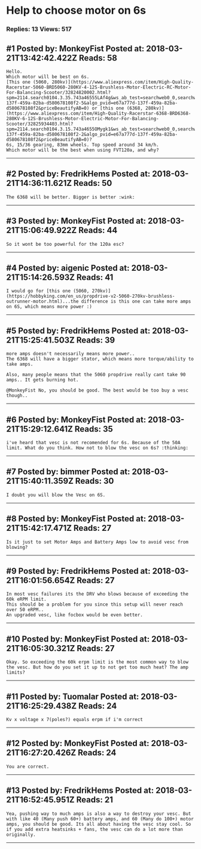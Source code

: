 # Help to choose motor on 6s

### Replies: 13 Views: 517

## \#1 Posted by: MonkeyFist Posted at: 2018-03-21T13:42:42.422Z Reads: 58

```
Hello.
Which motor will be best on 6s.
[This one (5060, 280kv)](https://www.aliexpress.com/item/High-Quality-Racerstar-5060-BRD5060-280KV-4-12S-Brushless-Motor-Electric-RC-Motor-For-Balancing-Scooter/32824820002.html?spm=2114.search0104.3.35.743a46555LAf4g&ws_ab_test=searchweb0_0,searchweb201602_2_10152_10151_10065_10068_10344_10342_10343_10340_10341_10696_10084_10083_10618_10307_10313_10059_10534_100031_10103_10624_10623_443_10622_10621_10620,searchweb201603_2,ppcSwitch_4&algo_expid=e67a777d-137f-459a-82ba-d580678108f2-5&algo_pvid=e67a777d-137f-459a-82ba-d580678108f2&priceBeautifyAB=0) or [this one (6368, 280kv)](https://www.aliexpress.com/item/High-Quality-Racerstar-6368-BRD6368-280KV-6-12S-Brushless-Motor-Electric-Motor-For-Balancing-Scooter/32825934403.html?spm=2114.search0104.3.15.743a4655OMygk1&ws_ab_test=searchweb0_0,searchweb201602_2_10152_10151_10065_10068_10344_10342_10343_10340_10341_10696_10084_10083_10618_10307_10313_10059_10534_100031_10103_10624_10623_443_10622_10621_10620,searchweb201603_2,ppcSwitch_4&algo_expid=e67a777d-137f-459a-82ba-d580678108f2-2&algo_pvid=e67a777d-137f-459a-82ba-d580678108f2&priceBeautifyAB=0)?
6s, 15/36 gearing, 83mm wheels. Top speed around 34 km/h.
Which motor will be the best when using FVT120a, and why?
```

---
## \#2 Posted by: FredrikHems Posted at: 2018-03-21T14:36:11.621Z Reads: 50

```
The 6368 will be better. Bigger is better :wink:
```

---
## \#3 Posted by: MonkeyFist Posted at: 2018-03-21T15:06:49.922Z Reads: 44

```
So it wont be too powerful for the 120a esc?
```

---
## \#4 Posted by: aigenic Posted at: 2018-03-21T15:14:26.593Z Reads: 41

```
I would go for [this one (5060, 270kv)](https://hobbyking.com/en_us/propdrive-v2-5060-270kv-brushless-outrunner-motor.html)...the difference is this one can take more amps on 6S, which means more power :)
```

---
## \#5 Posted by: FredrikHems Posted at: 2018-03-21T15:25:41.503Z Reads: 39

```
more amps doesn't necessarily means more power.. 
The 6368 will have a bigger stator, which means more torque/ability to take amps. 

Also, many people means that the 5060 propdrive really cant take 90 amps.. It gets burning hot.

@MonkeyFist No, you should be good. The best would be too buy a vesc though..
```

---
## \#6 Posted by: MonkeyFist Posted at: 2018-03-21T15:29:12.641Z Reads: 35

```
i've heard that vesc is not recomended for 6s. Because of the 50A limit. What do you think. How not to blow the vesc on 6s? :thinking:
```

---
## \#7 Posted by: bimmer Posted at: 2018-03-21T15:40:11.359Z Reads: 30

```
I doubt you will blow the Vesc on 6S.
```

---
## \#8 Posted by: MonkeyFist Posted at: 2018-03-21T15:42:17.471Z Reads: 27

```
Is it just to set Motor Amps and Battery Amps low to avoid vesc from blowing?
```

---
## \#9 Posted by: FredrikHems Posted at: 2018-03-21T16:01:56.654Z Reads: 27

```
In most vesc failures its the DRV who blows because of exceeding the 60k eRPM limit. 
This should be a problem for you since this setup will never reach over 50 eRPM.. 
An upgraded vesc, like focbox would be even better.
```

---
## \#10 Posted by: MonkeyFist Posted at: 2018-03-21T16:05:30.321Z Reads: 27

```
Okay. So exceeding the 60k erpm limit is the most common way to blow the vesc. But how do you set it up to not get too much heat? The amp limits?
```

---
## \#11 Posted by: Tuomalar Posted at: 2018-03-21T16:25:29.438Z Reads: 24

```
Kv x voltage x 7(poles?) equals erpm if i'm correct
```

---
## \#12 Posted by: MonkeyFist Posted at: 2018-03-21T16:27:20.426Z Reads: 24

```
You are correct.
```

---
## \#13 Posted by: FredrikHems Posted at: 2018-03-21T16:52:45.951Z Reads: 21

```
Yea, pushing way to much amps is also a way to destroy your vesc. But with like 40 (Many push 60+) battery amps, and 60 (Many do 100+) motor amps, you should be good. Its all about having the vesc stay cool. So if you add extra heatsinks + fans, the vesc can do a lot more than originally.
```

---
